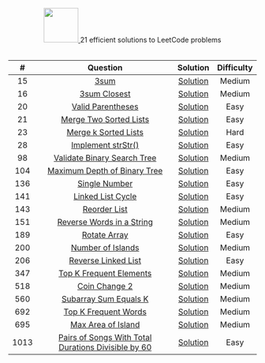 <p align="center">
  <a href="https://leetcode.com/rodneyshag">
    <img height=70 src="https://leetcode.com/static/webpack_bundles/images/logo-dark.e99485d9b.svg">
  </a
  <br>21 efficient solutions to LeetCode problems
  <br><br>
</p>


|   ﻿#  |                                                                 Question                                                                 |                                                                          Solution                                                                         | Difficulty |
|:----:|:----------------------------------------------------------------------------------------------------------------------------------------:|:---------------------------------------------------------------------------------------------------------------------------------------------------------:|:----------:|
|  15  | [3sum](https://leetcode.com/problems/3sum)                                                                                               | [Solution](https://github.com/RodneyShag/LeetCode_solutions/blob/master/Solutions/3sum.md)                                                                |   Medium   |
|  16  | [3sum Closest](https://leetcode.com/problems/3sum-closest)                                                                               | [Solution](https://github.com/RodneyShag/LeetCode_solutions/blob/master/Solutions/3sum%20Closest.md)                                                      |   Medium   |
|  20  | [Valid Parentheses](https://leetcode.com/problems/valid-parentheses)                                                                     | [Solution](https://github.com/RodneyShag/LeetCode_solutions/blob/master/Solutions/Valid%20Parentheses.md)                                                 |    Easy    |
|  21  | [Merge Two Sorted Lists](https://leetcode.com/problems/merge-two-sorted-lists)                                                           | [Solution](https://github.com/RodneyShag/LeetCode_solutions/blob/master/Solutions/Merge%20Two%20Sorted%20Lists.md)                                        |    Easy    |
|  23  | [Merge k Sorted Lists](https://leetcode.com/problems/merge-k-sorted-lists)                                                               | [Solution](https://github.com/RodneyShag/LeetCode_solutions/blob/master/Solutions/Merge%20k%20Sorted%20Lists.md)                                          |    Hard    |
|  28  | [Implement strStr()](https://leetcode.com/problems/implement-strstr)                                                                     | [Solution](https://github.com/RodneyShag/LeetCode_solutions/blob/master/Solutions/Implement%20strStr.md)                                                  |    Easy    |
|  98  | [Validate Binary Search Tree](https://leetcode.com/problems/validate-binary-search-tree)                                                 | [Solution](https://github.com/RodneyShag/LeetCode_solutions/blob/master/Solutions/Validate%20Binary%20Search%20Tree.md)                                   |   Medium   |
|  104 | [Maximum Depth of Binary Tree](https://leetcode.com/problems/maximum-depth-of-binary-tree)                                               | [Solution](https://github.com/RodneyShag/LeetCode_solutions/blob/master/Solutions/Maximum%20depth%20of%20binary%20tree.md)                                |    Easy    |
|  136 | [Single Number](https://leetcode.com/problems/single-number)                                                                             | [Solution](https://github.com/RodneyShag/LeetCode_solutions/blob/master/Solutions/Single%20Number.md)                                                     |    Easy    |
|  141 | [Linked List Cycle](https://leetcode.com/problems/linked-list-cycle)                                                                     | [Solution](https://github.com/RodneyShag/LeetCode_solutions/blob/master/Solutions/Linked%20List%20Cycle.md)                                               |    Easy    |
|  143 | [Reorder List](https://leetcode.com/problems/reorder-list)                                                                               | [Solution](https://github.com/RodneyShag/LeetCode_solutions/blob/master/Solutions/Reorder%20List.md)                                                      |   Medium   |
|  151 | [Reverse Words in a String](https://leetcode.com/problems/reverse-words-in-a-string)                                                     | [Solution](https://github.com/RodneyShag/LeetCode_solutions/blob/master/Solutions/Reverse%20Words%20in%20a%20String.md)                                   |   Medium   |
|  189 | [Rotate Array](https://leetcode.com/problems/rotate-array)                                                                               | [Solution](https://github.com/RodneyShag/LeetCode_solutions/blob/master/Solutions/Rotate%20Array.md)                                                      |    Easy    |
|  200 | [Number of Islands](https://leetcode.com/problems/number-of-islands)                                                                     | [Solution](https://github.com/RodneyShag/LeetCode_solutions/blob/master/Solutions/Number%20of%20Islands.md)                                               |   Medium   |
|  206 | [Reverse Linked List](https://leetcode.com/problems/reverse-linked-list)                                                                 | [Solution](https://github.com/RodneyShag/LeetCode_solutions/blob/master/Solutions/Reverse%20Linked%20List.md)                                             |    Easy    |
|  347 | [Top K Frequent Elements](https://leetcode.com/problems/top-k-frequent-elements)                                                         | [Solution](https://github.com/RodneyShag/LeetCode_solutions/blob/master/Solutions/Top%20K%20Frequent%20Elements.md)                                       |   Medium   |
|  518 | [Coin Change 2](https://leetcode.com/problems/coin-change-2)                                                                             | [Solution](https://github.com/RodneyShag/LeetCode_solutions/blob/master/Solutions/Coin%20Change%202.md)                                                   |   Medium   |
|  560 | [Subarray Sum Equals K](https://leetcode.com/problems/subarray-sum-equals-k)                                                             | [Solution](https://github.com/RodneyShag/LeetCode_solutions/blob/master/Solutions/Subarray%20Sum%20Equals%20K.md)                                         |   Medium   |
|  692 | [Top K Frequent Words](https://leetcode.com/problems/top-k-frequent-words)                                                               | [Solution](https://github.com/RodneyShag/LeetCode_solutions/blob/master/Solutions/Top%20K%20Frequent%20Words.md)                                          |   Medium   |
|  695 | [Max Area of Island](https://leetcode.com/problems/max-area-of-island)                                                                   | [Solution](https://github.com/RodneyShag/LeetCode_solutions/blob/master/Solutions/Max%20Area%20of%20Island.md)                                            |   Medium   |
| 1013 | [Pairs of Songs With Total Durations Divisible by 60](https://leetcode.com/problems/pairs-of-songs-with-total-durations-divisible-by-60) | [Solution](https://github.com/RodneyShag/LeetCode_solutions/blob/master/Solutions/Pairs%20of%20Songs%20With%20Total%20Durations%20Divisible%20by%2060.md) |    Easy    |
